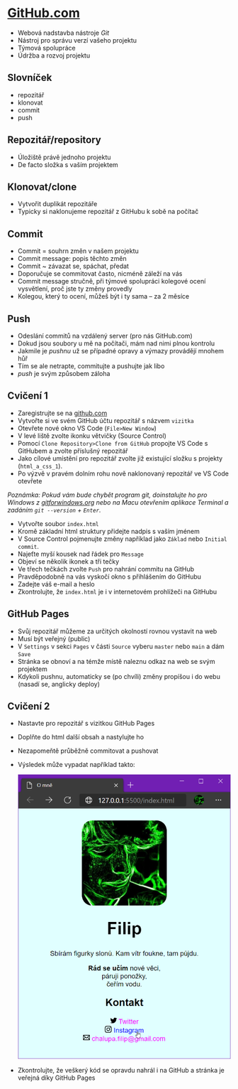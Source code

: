 # [GitHub.com](https://github.com/)

- Webová nadstavba nástroje _Git_
- Nástroj pro správu verzí vašeho projektu
- Týmová spolupráce
- Údržba a rozvoj projektu

## Slovníček

- repozitář
- klonovat
- commit
- push

## Repozitář/repository

- Úložiště právě jednoho projektu
- De facto složka s vaším projektem

## Klonovat/clone

- Vytvořit duplikát repozitáře
- Typicky si naklonujeme repozitář z GitHubu k sobě na počítač

## Commit

- Commit = souhrn změn v našem projektu
- Commit message: popis těchto změn
- Commit ~ závazat se, spáchat, předat
- Doporučuje se commitovat často, nicméně záleží na vás
- Commit message stručně, při týmové spolupráci kolegové ocení vysvětlení, proč jste ty změny provedly
- Kolegou, který to ocení, můžeš být i ty sama – za 2 měsíce

## Push

- Odeslání commitů na vzdálený server (pro nás GitHub.com)
- Dokud jsou soubory u mě na počítači, mám nad nimi plnou kontrolu
- Jakmile je _pushnu_ už se případné opravy a výmazy provádějí mnohem hůř
- Tím se ale netrapte, commitujte a pushujte jak libo
- _push_ je svým způsobem záloha

## Cvičení 1

- Zaregistrujte se na [github.com](https://github.com/)
- Vytvořte si ve svém GitHub účtu repozitář s názvem `vizitka`
- Otevřete nové okno VS Code (`File>New Window`)
- V levé liště zvolte ikonku větvičky (Source Control)
- Pomocí `Clone Repository>Clone from GitHub` propojte VS Code s GitHubem a zvolte příslušný repozitář
- Jako cílové umístění pro repozitář zvolte již existující složku s projekty (`html_a_css_1`).
- Po výzvě v pravém dolním rohu nově naklonovaný repozitář ve VS Code otevřete

_Poznámka: Pokud vám bude chybět program git, doinstalujte ho pro Windows z [gitforwindows.org](https://gitforwindows.org/) nebo na Macu otevřením aplikace Terminal a zadáním `git --version` + `Enter`._

- Vytvořte soubor `index.html`
- Kromě základní html struktury přidejte nadpis s vaším jménem
- V Source Control pojmenujte změny například jako `Základ` nebo `Initial commit`.
- Najeťte myší kousek nad řádek pro `Message`
- Objeví se několik ikonek a tři tečky
- Ve třech tečkách zvolte `Push` pro nahrání commitu na GitHub
- Pravděpodobně na vás vyskočí okno s přihlášením do GitHubu
- Zadejte váš e-mail a heslo
- Zkontrolujte, že `index.html` je i v internetovém prohlížeči na GitHubu

## GitHub Pages

- Svůj repozitář můžeme za určitých okolností rovnou vystavit na web
- Musí být veřejný (public)
- V `Settings` v sekci `Pages` v části `Source` vyberu `master` nebo `main` a dám `Save`
- Stránka se obnoví a na témže místě naleznu odkaz na web se svým projektem
- Kdykoli pushnu, automaticky se (po chvíli) změny propíšou i do webu (nasadí se, anglicky deploy)

## Cvičení 2

- Nastavte pro repozitář s vizitkou GitHub Pages
- Doplňte do html další obsah a nastylujte ho
- Nezapomeňtě průběžně commitovat a pushovat
- Výsledek může vypadat například takto:

	![](podklady/vizitka.png)

- Zkontrolujte, že veškerý kód se opravdu nahrál i na GitHub a stránka je veřejná díky GitHub Pages
